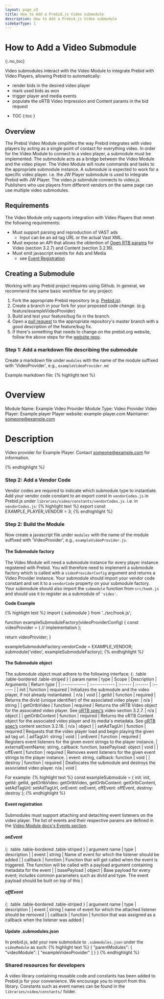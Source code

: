 ```yaml
---
layout: page_v2
title: How to Add a Prebid.js Video submodule
description: How to Add a Prebid.js Video submodule
sidebarType: 1
---
```


# How to Add a Video Submodule
{:.no_toc}

Video submodules interact with the Video Module to integrate Prebid with Video Players, allowing Prebid to automatically:
- render bids in the desired video player
- mark used bids as won
- trigger player and media events
- populate the oRTB Video Impression and Content params in the bid request

* TOC
  {:toc }

## Overview

The Prebid Video Module simplifies the way Prebid integrates with video players by acting as a single point of contact for everything video.
In order for the Video Module to connect to a video player, a submodule must be implemented. The submodule acts as a bridge between the Video Module and the video player.
The Video Module will route commands and tasks to the appropriate submodule instance.
A submodule is expected to work for a specific video player. i.e. the JW Player submodule is used to integrate Prebid with JW Player. The video.js submdule connects to video.js. 
Publishers who use players from different vendors on the same page can use multiple video submodules.

## Requirements

The Video Module only supports integration with Video Players that mmet the following requirements:
- Must support parsing and reproduction of VAST ads
  - Input can be an ad tag URL or the actual Vast XML.
- Must expose an API that allows the obtention of [Open RTB params](https://www.iab.com/wp-content/uploads/2016/03/OpenRTB-API-Specification-Version-2-5-FINAL.pdf) for Video (section 3.2.7) and Content (section 3.2.16).
- Must emit javascript events for Ads and Media
  - see [Event Registration](#event-registration)

## Creating a Submodule

Working with any Prebid project requires using Github. In general, we recommend the same basic workflow for any project:

1. Fork the appropriate Prebid repository (e.g. [Prebid.js](https://github.com/prebid/Prebid.js)).
2. Create a branch in your fork for your proposed code change. (e.g. feature/exampleVideoProvider)
3. Build and test your feature/bug fix in the branch.
4. Open a [pull request](https://help.github.com/en/desktop/contributing-to-projects/creating-a-pull-request) to the appropriate repository's master branch with a good description of the feature/bug fix.
5. If there's something that needs to change on the prebid.org website, follow the above steps for the [website repo](https://github.com/prebid/prebid.github.io).

### Step 1: Add a markdown file describing the submodule

Create a markdown file under `modules` with the name of the module suffixed with 'VideoProvider', e.g., `exampleVideoProvider.md`

Example markdown file:
{% highlight text %}
# Overview

Module Name: Example Video Provider
Module Type: Video Provider
Video Player: Example player
Player website: example-player.com
Maintainer: someone@example.com

# Description

Video provider for Example Player. Contact someone@example.com for information.

{% endhighlight %}

### Step 2: Add a Vendor Code

Vendor codes are required to indicate which submodule type to instantiate. Add your vendor code constant to an export const in `vendorCodes.js` in Prebid.js under `libraries/video/constants/vendorCodes.js`.
i.e. in `vendorCodes.js`:
{% highlight text %}
export const EXAMPLE_PLAYER_VENDOR = 3;
{% endhighlight %}

### Step 2: Build the Module

Now create a javascript file under `modules` with the name of the module suffixed with 'VideoProvider', e.g., `exampleVideoProvider.js`.

#### The Submodule factory

The Video Module will need a submodule instance for every player instance registered with Prebid. You will therefore need to implement a submodule factory which is called with a `videoProviderConfig` argument and returns a Video Provider instance.
Your submodule should import your vendor code constant and set it to a `vendorCode` property on your submodule factory.
Your submodule should also import the `submodule` function from `src/hook.js` and should use it to register as a submodule of `'video'`.

**Code Example**

{% highlight text %}
import { submodule } from '../src/hook.js';

function exampleSubmoduleFactory(videoProviderConfig) {
  const videoProvider = {
    // implementation
  };

  return videoProvider;
}

exampleSubmoduleFactory.vendorCode = EXAMPLE_VENDOR;
submodule('video', exampleSubmoduleFactory);
{% endhighlight %}

#### The Submodule object

The submodule object must adhere to the following interface:
{: .table .table-bordered .table-striped }
|  param name | type  | Scope | Description | Arguments | Return type |
| :------------ | :------------ | :------ | :------ | :------ |
| init | function | required | Initializes the submodule and the video player, if not already instantiated. | n/a | void |
| getId | function | required | Returns the divId (unique identifier) of the associated video player. | n/a | string |
| getOrtbVideo | function | required | Returns the oRTB Video object for the associated video player. See [oRTB spec’s](https://www.iab.com/wp-content/uploads/2016/03/OpenRTB-API-Specification-Version-2-5-FINAL.pdf) video section 3.2.7. | n/a | object |
| getOrtbContent | function | required | Returns the oRTB Content object for the associated video player and its media's metadata. See [oRTB spec’s](https://www.iab.com/wp-content/uploads/2016/03/OpenRTB-API-Specification-Version-2-5-FINAL.pdf)  content section 3.2.16. | n/a | object |
| setAdTagUrl | function | required | Requests that the video player load and begin playing the given ad tag url. | adTagUrl: string | void |
| onEvent | function | required | Registers event listeners for the given event strings to the player instance. | externalEventName: string, callback: function, basePayload: object | void |
| offEvent | function | required | Removes event listeners for the given event strings to the player instance. | event: string, callback: function | void |
| destroy | function | required | Deallocates the submodule and destroys the associated video player. n/a | void |

For example:
{% highlight text %}
const exampleSubmodule =  {
  init: init,
  getId: getId,
  getOrtbVideo: getOrtbVideo,
  getOrtbContent: getOrtbContent,
  setAdTagUrl: setAdTagUrl,
  onEvent: onEvent,
  offEvent: offEvent,
  destroy: destroy
};
{% endhighlight %}

<a name="event-registration" />

#### Event registration

Submodules must support attaching and detaching event listeners on the video player. The list of events and their respective params are defined in the [Video Module docs's Events section]({{site.github.url}}/prebid-video/video-module.html#events).

##### onEvent

{: .table .table-bordered .table-striped }
| argument name | type | description |
| event | string | Name of event for which the listener should be added |
| callback | function | Function that will get called when the event is triggered. The function will be called with a payload argument containing metadata for the event |
| basePayload | object | Base payload for every event; includes common parameters such as divId and type. The event payload should be built on top of this |

##### offEvent

{: .table .table-bordered .table-striped }
| argument name | type | description |
| event | string | name of event for which the attached listener should be removed |
| callback | function | function that was assigned as a callback when the listener was added |

#### Update .submodules.json

In prebid.js, add your new submodule to `.submodules.json` under the `videoModule` as such:
{% highlight text %}
{
  "parentModules": {
    "videoModule": [
      "exampleVideoProvider"
    ]
  }
}
{% endhighlight %}

### Shared resources for developers

A video library containing reusable code and constants has been added to Prebid.js for your convenience. We encourage you to import from this library.
Constants such as event names can be found in the `libraries/video/constants/` folder.
